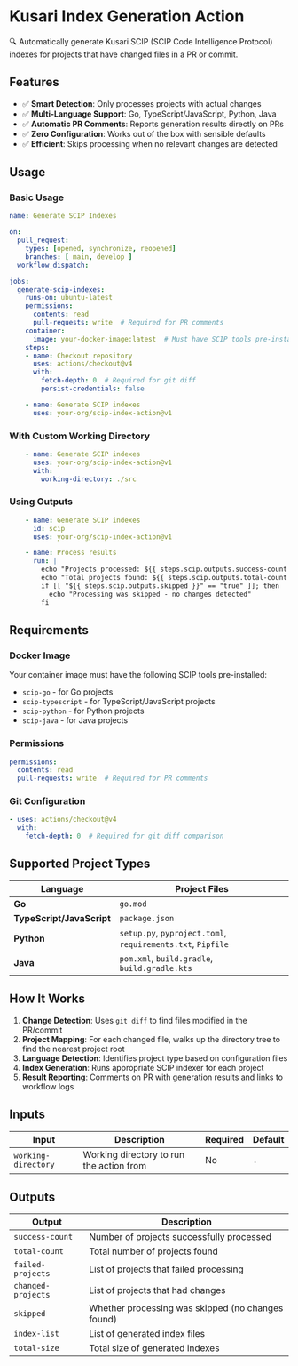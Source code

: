 # Kusari Index Generation Action

🔍 Automatically generate Kusari SCIP (SCIP Code Intelligence Protocol) indexes for projects that have changed files in a PR or commit.

## Features

- ✅ **Smart Detection**: Only processes projects with actual changes
- ✅ **Multi-Language Support**: Go, TypeScript/JavaScript, Python, Java
- ✅ **Automatic PR Comments**: Reports generation results directly on PRs
- ✅ **Zero Configuration**: Works out of the box with sensible defaults
- ✅ **Efficient**: Skips processing when no relevant changes are detected

## Usage

### Basic Usage

```yaml
name: Generate SCIP Indexes

on:
  pull_request:
    types: [opened, synchronize, reopened]
    branches: [ main, develop ]
  workflow_dispatch:

jobs:
  generate-scip-indexes:
    runs-on: ubuntu-latest
    permissions:
      contents: read
      pull-requests: write  # Required for PR comments
    container:
      image: your-docker-image:latest  # Must have SCIP tools pre-installed
    steps:
    - name: Checkout repository
      uses: actions/checkout@v4
      with:
        fetch-depth: 0  # Required for git diff
        persist-credentials: false

    - name: Generate SCIP indexes
      uses: your-org/scip-index-action@v1
```

### With Custom Working Directory

```yaml
    - name: Generate SCIP indexes
      uses: your-org/scip-index-action@v1
      with:
        working-directory: ./src
```

### Using Outputs

```yaml
    - name: Generate SCIP indexes
      id: scip
      uses: your-org/scip-index-action@v1

    - name: Process results
      run: |
        echo "Projects processed: ${{ steps.scip.outputs.success-count }}"
        echo "Total projects found: ${{ steps.scip.outputs.total-count }}"
        if [[ "${{ steps.scip.outputs.skipped }}" == "true" ]]; then
          echo "Processing was skipped - no changes detected"
        fi
```

## Requirements

### Docker Image
Your container image must have the following SCIP tools pre-installed:
- `scip-go` - for Go projects
- `scip-typescript` - for TypeScript/JavaScript projects
- `scip-python` - for Python projects
- `scip-java` - for Java projects

### Permissions
```yaml
permissions:
  contents: read
  pull-requests: write  # Required for PR comments
```

### Git Configuration
```yaml
- uses: actions/checkout@v4
  with:
    fetch-depth: 0  # Required for git diff comparison
```

## Supported Project Types

| Language | Project Files |
|----------|---------------|
| **Go** | `go.mod` |
| **TypeScript/JavaScript** | `package.json` |
| **Python** | `setup.py`, `pyproject.toml`, `requirements.txt`, `Pipfile` |
| **Java** | `pom.xml`, `build.gradle`, `build.gradle.kts` |

## How It Works

1. **Change Detection**: Uses `git diff` to find files modified in the PR/commit
2. **Project Mapping**: For each changed file, walks up the directory tree to find the nearest project root
3. **Language Detection**: Identifies project type based on configuration files
4. **Index Generation**: Runs appropriate SCIP indexer for each project
5. **Result Reporting**: Comments on PR with generation results and links to workflow logs

## Inputs

| Input | Description | Required | Default |
|-------|-------------|----------|---------|
| `working-directory` | Working directory to run the action from | No | `.` |

## Outputs

| Output | Description |
|--------|-------------|
| `success-count` | Number of projects successfully processed |
| `total-count` | Total number of projects found |
| `failed-projects` | List of projects that failed processing |
| `changed-projects` | List of projects that had changes |
| `skipped` | Whether processing was skipped (no changes found) |
| `index-list` | List of generated index files |
| `total-size` | Total size of generated indexes |
